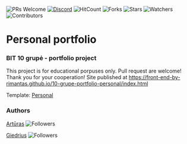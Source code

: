 ![PRs Welcome](https://img.shields.io/badge/PRs-welcome-brightgreen.svg)
[![Discord](https://img.shields.io/discord/792168675171631114?label=chat)](https://discord.gg/xyCMv46Npq)
![HitCount](http://hits.dwyl.io/front-end-by-rimantas/10-grupe-portfolio-personal.svg)
![Forks](https://img.shields.io/github/forks/front-end-by-rimantas/10-grupe-portfolio-personal?style=social)
![Stars](https://img.shields.io/github/stars/front-end-by-rimantas/10-grupe-portfolio-personal?style=social)
![Watchers](https://img.shields.io/github/watchers/front-end-by-rimantas/10-grupe-portfolio-personal?style=social)
![Contributors](https://img.shields.io/github/contributors/front-end-by-rimantas/10-grupe-portfolio-personal)

# Personal portfolio
### BIT 10 grupė - portfolio project

This project is for educational porpuses only. Pull request are welcome! Thank you for your cooperation!
Site published at https://front-end-by-rimantas.github.io/10-grupe-portfolio-personal/index.html

Template: [Personal](https://colorlib.com/preview/theme/personal/)

### Authors
[Artūras](https://github.com/keizah7) ![Followers](https://img.shields.io/github/followers/keizah7?style=social)

[Giedrius](https://github.com/GiedriusVir) ![Followers](https://img.shields.io/github/followers/GiedriusVir?style=social)
